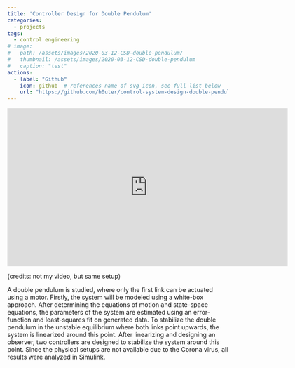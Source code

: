 ```yaml
---
title: 'Controller Design for Double Pendulum'
categories:
  - projects
tags:
  - control engineering
# image:
#   path: /assets/images/2020-03-12-CSD-double-pendulum/
#   thumbnail: /assets/images/2020-03-12-CSD-double-pendulum
#   caption: "test"
actions:
  - label: "Github"
    icon: github  # references name of svg icon, see full list below
    url: "https://github.com/h0uter/control-system-design-double-pendulum"
---
```


<div class="embed-responsive embed-responsive-16by9">
  <iframe width="640" height="360" src="https://www.youtube.com/embed/qcokfeDFilA?controls=1&amp;" frameborder="0" allowfullscreen></iframe>
</div>

(credits: not my video, but same setup)

A double pendulum is studied, where only the first link can be actuated using a motor. Firstly, the system will be modeled using a white-box approach. After determining the equations of motion and state-space equations, the parameters of the system are estimated using an error-function and least-squares fit on generated data. To stabilize the double pendulum in the unstable equilibrium where both links point upwards, the system is linearized around this point. After linearizing and designing an observer, two controllers are designed to stabilize the system around this point. Since the physical setups are not available due to the Corona virus, all results were analyzed in Simulink.

<!-- <iframe width="560" height="400" src="https://www.youtube.com/embed/qcokfeDFilA" frameborder="0" allow="accelerometer; autoplay; clipboard-write; encrypted-media; gyroscope; picture-in-picture" allowfullscreen></iframe> -->

<!-- (credits: not my video, but same setup) -->

<!-- https://github.com/h0uter/control-system-design-double-pendulum -->
